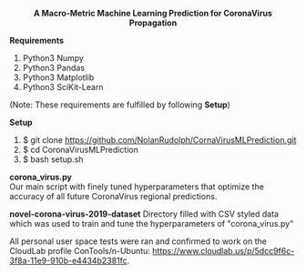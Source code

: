 <p align="center">
  <b>A Macro-Metric Machine Learning Prediction for CoronaVirus Propagation</b>
</p>

**Requirements** 
1. Python3 Numpy
2. Python3 Pandas
3. Python3 Matplotlib
4. Python3 SciKit-Learn
  
(Note: These requirements are fulfilled by following **Setup**)  
  
**Setup**
1. $ git clone https://github.com/NolanRudolph/CornaVirusMLPrediction.git
2. $ cd CoronaVirusMLPrediction
3. $ bash setup.sh

**corona\_virus.py**  
Our main script with finely tuned hyperparameters that optimize the accuracy of all future CoronaVirus regional predictions.

**novel-corona-virus-2019-dataset**
Directory filled with CSV styled data which was used to train and tune the hyperparameters of "corona\_virus.py"

All personal user space tests were ran and confirmed to work on the CloudLab profile ConTools/n-Ubuntu: https://www.cloudlab.us/p/5dcc9f6c-3f8a-11e9-910b-e4434b2381fc.

